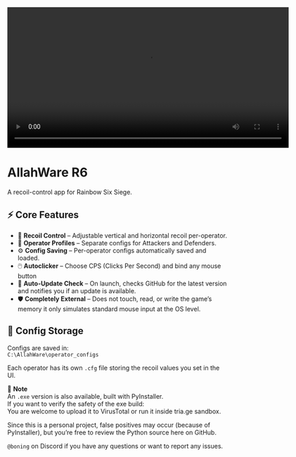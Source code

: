 <video src="example.mp4" controls width="640">
  Your browser does not support the video tag.  
  You can <a href="example.mp4">download the video</a> instead.
</video>

# AllahWare R6

A recoil-control app for Rainbow Six Siege.

## ⚡ Core Features

- 🎯 **Recoil Control** – Adjustable vertical and horizontal recoil per-operator.
- 👥 **Operator Profiles** – Separate configs for Attackers and Defenders.
- ⚙️ **Config Saving** – Per-operator configs automatically saved and loaded.
- 🖱️ **Autoclicker** – Choose CPS (Clicks Per Second) and bind any mouse button
- 🔄 **Auto-Update Check** – On launch, checks GitHub for the latest version and notifies you if an update is available.
- 🛡️ **Completely External** – Does not touch, read, or write the game’s memory it only simulates standard mouse input at the OS level.
  
## 📂 Config Storage

Configs are saved in:  
`C:\AllahWare\operator_configs`  

Each operator has its own `.cfg` file storing the recoil values you set in the UI.

🔐 **Note**  
An `.exe` version is also available, built with PyInstaller.  
If you want to verify the safety of the exe build:  
You are welcome to upload it to VirusTotal or run it inside tria.ge sandbox.  

Since this is a personal project, false positives may occur (because of PyInstaller), but you’re free to review the Python source here on GitHub.

`@boning` on Discord if you have any questions or want to report any issues.
